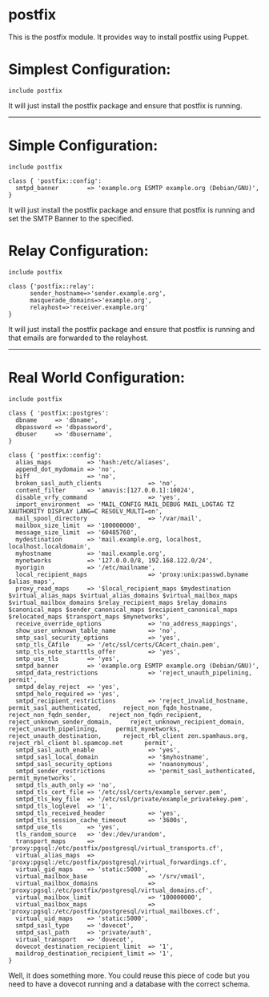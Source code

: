 # postfix #

This is the postfix module. It provides way to install postfix using Puppet.

Simplest Configuration:
=============


    include postfix


It will just install the postfix package and ensure that postfix is running.

---------------------------------------

Simple Configuration:
=============


    include postfix

    class { 'postfix::config':
      smtpd_banner        => 'example.org ESMTP example.org (Debian/GNU)',
    }

It will just install the postfix package and ensure that postfix is running and set the SMTP Banner to the specified.


Relay Configuration:
=============


    include postfix

    class {'postfix::relay':
          sender_hostname=>'sender.example.org',
          masquerade_domains=>'example.org',
          relayhost=>'receiver.example.org'
    }


It will just install the postfix package and ensure that postfix is running and that emails are forwarded to the relayhost.

---------------------------------------

Real World Configuration:
=============

    include postfix

    class { 'postfix::postgres':
      dbname     => 'dbname',
      dbpassword => 'dbpassword',
      dbuser     => 'dbusername',
    }

    class { 'postfix::config':
      alias_maps          => 'hash:/etc/aliases',
      append_dot_mydomain => 'no',
      biff                => 'no',
      broken_sasl_auth_clients             => 'no',
      content_filter      => 'amavis:[127.0.0.1]:10024',
      disable_vrfy_command                 => 'yes',
      import_environment  => 'MAIL_CONFIG MAIL_DEBUG MAIL_LOGTAG TZ XAUTHORITY DISPLAY LANG=C RESOLV_MULTI=on',
      mail_spool_directory                 => '/var/mail',
      mailbox_size_limit  => '100000000',
      message_size_limit  => '60485760',
      mydestination       => 'mail.example.org, localhost, localhost.localdomain',
      myhostname          => 'mail.example.org',
      mynetworks          => '127.0.0.0/8, 192.168.122.0/24',
      myorigin            => '/etc/mailname',
      local_recipient_maps                 => 'proxy:unix:passwd.byname $alias_maps',
      proxy_read_maps     => '$local_recipient_maps $mydestination $virtual_alias_maps $virtual_alias_domains $virtual_mailbox_maps $virtual_mailbox_domains $relay_recipient_maps $relay_domains $canonical_maps $sender_canonical_maps $recipient_canonical_maps $relocated_maps $transport_maps $mynetworks',
      receive_override_options             => 'no_address_mappings',
      show_user_unknown_table_name         => 'no',
      smtp_sasl_security_options           => 'yes',
      smtp_tls_CAfile     => '/etc/ssl/certs/CAcert_chain.pem',
      smtp_tls_note_starttls_offer         => 'yes',
      smtp_use_tls        => 'yes',
      smtpd_banner        => 'example.org ESMTP example.org (Debian/GNU)',
      smtpd_data_restrictions              => 'reject_unauth_pipelining,     permit',
      smtpd_delay_reject  => 'yes',
      smtpd_helo_required => 'yes',
      smtpd_recipient_restrictions         => 'reject_invalid_hostname,     permit_sasl_authenticated,      reject_non_fqdn_hostname,     reject_non_fqdn_sender,     reject_non_fqdn_recipient,      reject_unknown_sender_domain,     reject_unknown_recipient_domain,            reject_unauth_pipelining,     permit_mynetworks,      reject_unauth_destination,      reject_rbl_client zen.spamhaus.org, reject_rbl_client bl.spamcop.net      permit',
      smtpd_sasl_auth_enable               => 'yes',
      smtpd_sasl_local_domain              => '$myhostname',
      smtpd_sasl_security_options          => 'noanonymous',
      smtpd_sender_restrictions            => 'permit_sasl_authenticated, permit_mynetworks',
      smtpd_tls_auth_only => 'no',
      smtpd_tls_cert_file => '/etc/ssl/certs/example_server.pem',
      smtpd_tls_key_file  => '/etc/ssl/private/example_privatekey.pem',
      smtpd_tls_loglevel  => '1',
      smtpd_tls_received_header            => 'yes',
      smtpd_tls_session_cache_timeout      => '3600s',
      smtpd_use_tls       => 'yes',
      tls_random_source   => 'dev:/dev/urandom',
      transport_maps      => 'proxy:pgsql:/etc/postfix/postgresql/virtual_transports.cf',
      virtual_alias_maps  => 'proxy:pgsql:/etc/postfix/postgresql/virtual_forwardings.cf',
      virtual_gid_maps    => 'static:5000',
      virtual_mailbox_base                 => '/srv/vmail',
      virtual_mailbox_domains              => 'proxy:pgsql:/etc/postfix/postgresql/virtual_domains.cf',
      virtual_mailbox_limit                => '100000000',
      virtual_mailbox_maps                 => 'proxy:pgsql:/etc/postfix/postgresql/virtual_mailboxes.cf',
      virtual_uid_maps    => 'static:5000',
      smtpd_sasl_type     => 'dovecot',
      smtpd_sasl_path     => 'private/auth',
      virtual_transport   => 'dovecot',
      dovecot_destination_recipient_limit  => '1',
      maildrop_destination_recipient_limit => '1',
    }


Well, it does something more. You could reuse this piece of code but you need to have a dovecot running and a database with the correct schema. 
